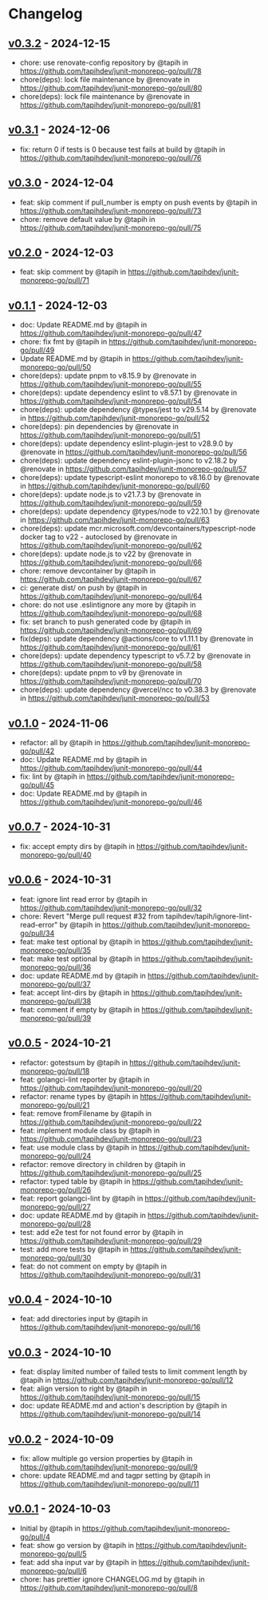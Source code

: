 # Changelog

## [v0.3.2](https://github.com/tapihdev/junit-monorepo-go/compare/v0.3.1...v0.3.2) - 2024-12-15
- chore: use renovate-config repository by @tapih in https://github.com/tapihdev/junit-monorepo-go/pull/78
- chore(deps): lock file maintenance by @renovate in https://github.com/tapihdev/junit-monorepo-go/pull/80
- chore(deps): lock file maintenance by @renovate in https://github.com/tapihdev/junit-monorepo-go/pull/81

## [v0.3.1](https://github.com/tapihdev/junit-monorepo-go/compare/v0.3.0...v0.3.1) - 2024-12-06
- fix: return 0 if tests is 0 because test fails at build by @tapih in https://github.com/tapihdev/junit-monorepo-go/pull/76

## [v0.3.0](https://github.com/tapihdev/junit-monorepo-go/compare/v0.2.0...v0.3.0) - 2024-12-04
- feat: skip comment if pull_number is empty on push events by @tapih in https://github.com/tapihdev/junit-monorepo-go/pull/73
- chore: remove default value by @tapih in https://github.com/tapihdev/junit-monorepo-go/pull/75

## [v0.2.0](https://github.com/tapihdev/junit-monorepo-go/compare/v0.1.1...v0.2.0) - 2024-12-03
- feat: skip comment by @tapih in https://github.com/tapihdev/junit-monorepo-go/pull/71

## [v0.1.1](https://github.com/tapihdev/junit-monorepo-go/compare/v0.1...v0.1.1) - 2024-12-03
- doc: Update README.md by @tapih in https://github.com/tapihdev/junit-monorepo-go/pull/47
- chore: fix fmt by @tapih in https://github.com/tapihdev/junit-monorepo-go/pull/49
- Update README.md by @tapih in https://github.com/tapihdev/junit-monorepo-go/pull/50
- chore(deps): update pnpm to v8.15.9 by @renovate in https://github.com/tapihdev/junit-monorepo-go/pull/55
- chore(deps): update dependency eslint to v8.57.1 by @renovate in https://github.com/tapihdev/junit-monorepo-go/pull/54
- chore(deps): update dependency @types/jest to v29.5.14 by @renovate in https://github.com/tapihdev/junit-monorepo-go/pull/52
- chore(deps): pin dependencies by @renovate in https://github.com/tapihdev/junit-monorepo-go/pull/51
- chore(deps): update dependency eslint-plugin-jest to v28.9.0 by @renovate in https://github.com/tapihdev/junit-monorepo-go/pull/56
- chore(deps): update dependency eslint-plugin-jsonc to v2.18.2 by @renovate in https://github.com/tapihdev/junit-monorepo-go/pull/57
- chore(deps): update typescript-eslint monorepo to v8.16.0 by @renovate in https://github.com/tapihdev/junit-monorepo-go/pull/60
- chore(deps): update node.js to v21.7.3 by @renovate in https://github.com/tapihdev/junit-monorepo-go/pull/59
- chore(deps): update dependency @types/node to v22.10.1 by @renovate in https://github.com/tapihdev/junit-monorepo-go/pull/63
- chore(deps): update mcr.microsoft.com/devcontainers/typescript-node docker tag to v22 - autoclosed by @renovate in https://github.com/tapihdev/junit-monorepo-go/pull/62
- chore(deps): update node.js to v22 by @renovate in https://github.com/tapihdev/junit-monorepo-go/pull/66
- chore: remove devcontainer by @tapih in https://github.com/tapihdev/junit-monorepo-go/pull/67
- ci: generate dist/ on push by @tapih in https://github.com/tapihdev/junit-monorepo-go/pull/64
- chore: do not use .eslintignore any more by @tapih in https://github.com/tapihdev/junit-monorepo-go/pull/68
- fix: set branch to push generated code by @tapih in https://github.com/tapihdev/junit-monorepo-go/pull/69
- fix(deps): update dependency @actions/core to v1.11.1 by @renovate in https://github.com/tapihdev/junit-monorepo-go/pull/61
- chore(deps): update dependency typescript to v5.7.2 by @renovate in https://github.com/tapihdev/junit-monorepo-go/pull/58
- chore(deps): update pnpm to v9 by @renovate in https://github.com/tapihdev/junit-monorepo-go/pull/70
- chore(deps): update dependency @vercel/ncc to v0.38.3 by @renovate in https://github.com/tapihdev/junit-monorepo-go/pull/53

## [v0.1.0](https://github.com/tapihdev/junit-monorepo-go/compare/v0.0.7...v0.1.0) - 2024-11-06
- refactor: all by @tapih in https://github.com/tapihdev/junit-monorepo-go/pull/42
- doc: Update README.md by @tapih in https://github.com/tapihdev/junit-monorepo-go/pull/44
- fix: lint by @tapih in https://github.com/tapihdev/junit-monorepo-go/pull/45
- doc: Update README.md by @tapih in https://github.com/tapihdev/junit-monorepo-go/pull/46

## [v0.0.7](https://github.com/tapihdev/junit-monorepo-go/compare/v0.0.6...v0.0.7) - 2024-10-31
- fix: accept empty dirs by @tapih in https://github.com/tapihdev/junit-monorepo-go/pull/40

## [v0.0.6](https://github.com/tapihdev/junit-monorepo-go/compare/v0.0.5...v0.0.6) - 2024-10-31
- feat: ignore lint read error by @tapih in https://github.com/tapihdev/junit-monorepo-go/pull/32
- chore: Revert "Merge pull request #32 from tapihdev/tapih/ignore-lint-read-error" by @tapih in https://github.com/tapihdev/junit-monorepo-go/pull/34
- feat: make test optional by @tapih in https://github.com/tapihdev/junit-monorepo-go/pull/35
- feat: make test optional by @tapih in https://github.com/tapihdev/junit-monorepo-go/pull/36
- doc: update README.md by @tapih in https://github.com/tapihdev/junit-monorepo-go/pull/37
- feat: accept lint-dirs by @tapih in https://github.com/tapihdev/junit-monorepo-go/pull/38
- feat: comment if empty by @tapih in https://github.com/tapihdev/junit-monorepo-go/pull/39

## [v0.0.5](https://github.com/tapihdev/junit-monorepo-go/compare/v0.0.4...v0.0.5) - 2024-10-21
- refactor: gotestsum by @tapih in https://github.com/tapihdev/junit-monorepo-go/pull/18
- feat: golangci-lint reporter by @tapih in https://github.com/tapihdev/junit-monorepo-go/pull/20
- refactor: rename types by @tapih in https://github.com/tapihdev/junit-monorepo-go/pull/21
- feat: remove fromFilename by @tapih in https://github.com/tapihdev/junit-monorepo-go/pull/22
- feat: implement module class by @tapih in https://github.com/tapihdev/junit-monorepo-go/pull/23
- feat: use module class by @tapih in https://github.com/tapihdev/junit-monorepo-go/pull/24
- refactor: remove directory in children by @tapih in https://github.com/tapihdev/junit-monorepo-go/pull/25
- refactor: typed table by @tapih in https://github.com/tapihdev/junit-monorepo-go/pull/26
- feat: report golangci-lint by @tapih in https://github.com/tapihdev/junit-monorepo-go/pull/27
- doc: update README.md by @tapih in https://github.com/tapihdev/junit-monorepo-go/pull/28
- test: add e2e test for not found error by @tapih in https://github.com/tapihdev/junit-monorepo-go/pull/29
- test: add more tests by @tapih in https://github.com/tapihdev/junit-monorepo-go/pull/30
- feat: do not comment on empty by @tapih in https://github.com/tapihdev/junit-monorepo-go/pull/31

## [v0.0.4](https://github.com/tapihdev/junit-monorepo-go/compare/v0.0.3...v0.0.4) - 2024-10-10
- feat: add directories input by @tapih in https://github.com/tapihdev/junit-monorepo-go/pull/16

## [v0.0.3](https://github.com/tapihdev/junit-monorepo-go/compare/v0.0.2...v0.0.3) - 2024-10-10
- feat: display limited number of failed tests to limit comment length by @tapih in https://github.com/tapihdev/junit-monorepo-go/pull/12
- feat: align version to right by @tapih in https://github.com/tapihdev/junit-monorepo-go/pull/15
- doc: update README.md and action's description by @tapih in https://github.com/tapihdev/junit-monorepo-go/pull/14

## [v0.0.2](https://github.com/tapihdev/junit-monorepo-go/compare/v0.0.1...v0.0.2) - 2024-10-09
- fix: allow multiple go version properties by @tapih in https://github.com/tapihdev/junit-monorepo-go/pull/9
- chore: update README.md and tagpr setting by @tapih in https://github.com/tapihdev/junit-monorepo-go/pull/11

## [v0.0.1](https://github.com/tapihdev/junit-monorepo-go/commits/v0.0.1) - 2024-10-03
- Initial by @tapih in https://github.com/tapihdev/junit-monorepo-go/pull/4
- feat: show go version by @tapih in https://github.com/tapihdev/junit-monorepo-go/pull/5
- feat: add sha input var by @tapih in https://github.com/tapihdev/junit-monorepo-go/pull/6
- chore: has prettier ignore CHANGELOG.md by @tapih in https://github.com/tapihdev/junit-monorepo-go/pull/8
